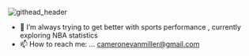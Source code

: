 
![githead_header](https://user-images.githubusercontent.com/107369293/217583609-4b6d6b3d-16df-4baf-befd-ea9eff99ee4e.png)

- 🔭 I’m always trying to get better with sports performance , currently exploring NBA statistics 
- 📫 How to reach me: … cameronevanmiller@gmail.com

